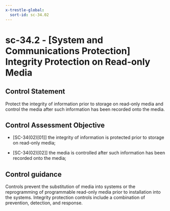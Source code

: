 ```yaml
---
x-trestle-global:
  sort-id: sc-34.02
---
```


# sc-34.2 - \[System and Communications Protection\] Integrity Protection on Read-only Media

## Control Statement

Protect the integrity of information prior to storage on read-only media and control the media after such information has been recorded onto the media.

## Control Assessment Objective

- \[SC-34(02)[01]\] the integrity of information is protected prior to storage on read-only media;

- \[SC-34(02)[02]\] the media is controlled after such information has been recorded onto the media;

## Control guidance

Controls prevent the substitution of media into systems or the reprogramming of programmable read-only media prior to installation into the systems. Integrity protection controls include a combination of prevention, detection, and response.
